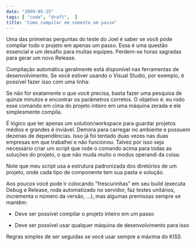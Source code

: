 ```yaml
---
date: "2009-05-25"
tags: [ "code", "draft",  ]
title: "Como compilar em somente um passo"
---
```

Uma das primeiras perguntas do teste do Joel é saber se você pode compilar todo o projeto em apenas um passo. Essa é uma questão essencial e um desafio para muitas equipes. Perdem-se horas sagradas para gerar um novo Release.

Compilação automática geralmente está disponível nas ferramentas de desenvolvimento. Se você estiver usando o Visual Studio, por exemplo, é possível fazer isso com uma linha:


Se não for exatamente o que você precisa, basta fazer uma pesquisa de quinze minutos e encontrar os parâmetros corretos. O objetivo é: eu rodo esse comando em cima do projeto inteiro em uma máquina zerada e ele simplesmente compila.

É lógico que ter apenas um solution/workspace para guardar projetos médios e grandes é inviável. Demora para carregar no ambiente e possuem dezenas de dependências. Isso já foi tentado duas vezes nas duas empresas em que trabalhei e não funcionou. Talvez por isso seja necessário criar um script que rode o comando acima para todas as soluções do projeto, o que não muda muito o modus operandi da coisa:



Note que meu script usa a estrutura padronizada dos diretórios de um projeto, onde cada tipo de componente tem sua pasta e solução.

Aos poucos você pode ir colocando "frescurinhas" em seu build (executa Debug e Release, roda automatizado no servidor, faz testes unitários, incrementa o número da versão, ...), mas algumas premissas sempre se mantêm:

	
  * Deve ser possível compilar o projeto inteiro em um passo

	
  * Deve ser possível usar qualquer máquina de desenvolvimento para isso

Regras simples de ser seguidas se você usar sempre a máxima do KISS.
